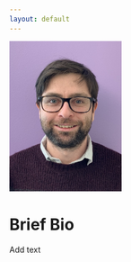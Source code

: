 ```yaml
---
layout: default
---
```

<img src="./images/skyPhoto.jpg" alt="Profile Image" width="200"/>

# Brief Bio

Add text
